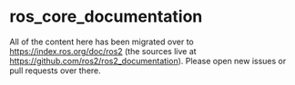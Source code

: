 ros_core_documentation
======================

All of the content here has been migrated over to https://index.ros.org/doc/ros2
(the sources live at https://github.com/ros2/ros2_documentation).  Please open new
issues or pull requests over there.
